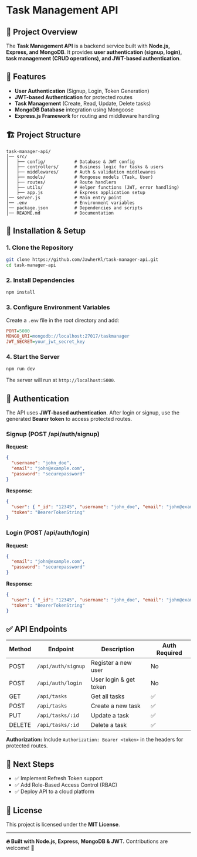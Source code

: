 # Task Management API

## 📌 Project Overview
The **Task Management API** is a backend service built with **Node.js, Express, and MongoDB**. It provides **user authentication (signup, login), task management (CRUD operations), and JWT-based authentication**.

## 🚀 Features
- **User Authentication** (Signup, Login, Token Generation)
- **JWT-based Authentication** for protected routes
- **Task Management** (Create, Read, Update, Delete tasks)
- **MongoDB Database** integration using Mongoose
- **Express.js Framework** for routing and middleware handling

## 🏗 Project Structure
```
task-manager-api/
│── src/
│   ├── config/           # Database & JWT config
│   ├── controllers/      # Business logic for tasks & users
│   ├── middlewares/      # Auth & validation middlewares
│   ├── models/           # Mongoose models (Task, User)
│   ├── routes/           # Route handlers
│   ├── utils/            # Helper functions (JWT, error handling)
│   ├── app.js            # Express application setup
│── server.js             # Main entry point
│── .env                  # Environment variables
│── package.json          # Dependencies and scripts
│── README.md             # Documentation
```

## 🔧 Installation & Setup
### **1. Clone the Repository**
```bash
git clone https://github.com/JawherKl/task-manager-api.git
cd task-manager-api
```

### **2. Install Dependencies**
```bash
npm install
```

### **3. Configure Environment Variables**
Create a `.env` file in the root directory and add:
```ini
PORT=5000
MONGO_URI=mongodb://localhost:27017/taskmanager
JWT_SECRET=your_jwt_secret_key
```

### **4. Start the Server**
```bash
npm run dev
```
The server will run at `http://localhost:5000`.

## 🔑 Authentication
The API uses **JWT-based authentication**. After login or signup, use the generated **Bearer token** to access protected routes.

### **Signup (POST /api/auth/signup)**
**Request:**
```json
{
  "username": "john_doe",
  "email": "john@example.com",
  "password": "securepassword"
}
```
**Response:**
```json
{
  "user": { "_id": "12345", "username": "john_doe", "email": "john@example.com" },
  "token": "BearerTokenString"
}
```

### **Login (POST /api/auth/login)**
**Request:**
```json
{
  "email": "john@example.com",
  "password": "securepassword"
}
```
**Response:**
```json
{
  "user": { "_id": "12345", "username": "john_doe", "email": "john@example.com" },
  "token": "BearerTokenString"
}
```

## ✅ API Endpoints
| Method | Endpoint | Description | Auth Required |
|--------|---------|-------------|--------------|
| POST   | `/api/auth/signup` | Register a new user | No |
| POST   | `/api/auth/login`  | User login & get token | No |
| GET    | `/api/tasks` | Get all tasks | ✅ |
| POST   | `/api/tasks` | Create a new task | ✅ |
| PUT    | `/api/tasks/:id` | Update a task | ✅ |
| DELETE | `/api/tasks/:id` | Delete a task | ✅ |

**Authorization:** Include `Authorization: Bearer <token>` in the headers for protected routes.

## 📌 Next Steps
- ✅ Implement Refresh Token support
- ✅ Add Role-Based Access Control (RBAC)
- ✅ Deploy API to a cloud platform

## 📜 License
This project is licensed under the **MIT License**.

---

**🔥 Built with Node.js, Express, MongoDB & JWT.** Contributions are welcome! 🚀
